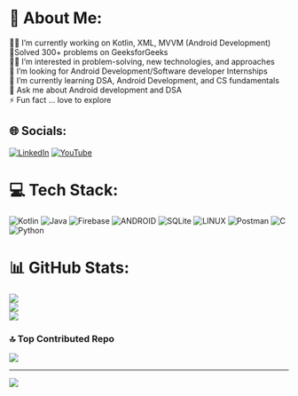 # 💫 About Me:
👨‍💻 I’m currently working on Kotlin, XML, MVVM (Android Development)<br>🤖Solved 300+ problems on GeeksforGeeks<br>🕵️‍♂️ I’m interested in problem-solving, new technologies, and approaches<br>🤝 I’m looking for Android Development/Software developer Internships<br>🌱 I’m currently learning DSA, Android Development, and CS fundamentals<br>💬 Ask me about Android development and DSA<br>⚡ Fun fact ... love to explore


## 🌐 Socials:
[![LinkedIn](https://img.shields.io/badge/LinkedIn-%230077B5.svg?logo=linkedin&logoColor=white)](https://linkedin.com/in/sayantan-bera133) [![YouTube](https://img.shields.io/badge/YouTube-%23FF0000.svg?logo=YouTube&logoColor=white)](https://youtube.com/@sayantanbera4954) 

# 💻 Tech Stack:
![Kotlin](https://img.shields.io/badge/kotlin-%230095D5.svg?style=flat&logo=kotlin&logoColor=white) ![Java](https://img.shields.io/badge/java-%23ED8B00.svg?style=flat&logo=java&logoColor=white) ![Firebase](https://img.shields.io/badge/firebase-%23039BE5.svg?style=flat&logo=firebase) ![ANDROID](https://img.shields.io/badge/android-%2320232a.svg?style=flat&logo=android&logoColor=%a4c639) ![SQLite](https://img.shields.io/badge/sqlite-%2307405e.svg?style=flat&logo=sqlite&logoColor=white) ![LINUX](https://img.shields.io/badge/Linux-FCC624?style=flat&logo=linux&logoColor=black) ![Postman](https://img.shields.io/badge/Postman-FF6C37?style=flat&logo=postman&logoColor=white) ![C](https://img.shields.io/badge/c-%2300599C.svg?style=flat&logo=c&logoColor=white) ![Python](https://img.shields.io/badge/python-3670A0?style=flat&logo=python&logoColor=ffdd54)
# 📊 GitHub Stats:
![](https://github-readme-stats.vercel.app/api?username=Sayantan-Bera&theme=city_light&hide_border=false&include_all_commits=true&count_private=false)<br/>
![](https://github-readme-streak-stats.herokuapp.com/?user=Sayantan-Bera&theme=city_light&hide_border=false)<br/>
![](https://github-readme-stats.vercel.app/api/top-langs/?username=Sayantan-Bera&theme=city_light&hide_border=false&include_all_commits=true&count_private=false&layout=compact)

### 🔝 Top Contributed Repo
![](https://github-contributor-stats.vercel.app/api?username=Sayantan-Bera&limit=5&theme=chalk&combine_all_yearly_contributions=true)

---
[![](https://visitcount.itsvg.in/api?id=Sayantan-Bera&icon=5&color=0)](https://visitcount.itsvg.in)

<!-- Proudly created with GPRM ( https://gprm.itsvg.in ) -->
